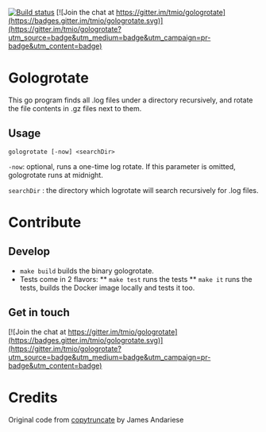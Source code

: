 [![Build status](https://travis-ci.org/tmio/gologrotate.svg)](https://travis-ci.org/tmio/gologrotate)
[![Join the chat at https://gitter.im/tmio/gologrotate](https://badges.gitter.im/tmio/gologrotate.svg)](https://gitter.im/tmio/gologrotate?utm_source=badge&utm_medium=badge&utm_campaign=pr-badge&utm_content=badge)

# Gologrotate

This go program finds all .log files under a directory recursively, and rotate the file contents in .gz files next to them.

## Usage

`gologrotate [-now] <searchDir>`

`-now`: optional, runs a one-time log rotate. If this parameter is omitted, gologrotate runs at midnight.

`searchDir` : the directory which logrotate will search recursively for .log files.

# Contribute

## Develop

* `make build` builds the binary gologrotate.
* Tests come in 2 flavors:
** `make test` runs the tests
** `make it` runs the tests, builds the Docker image locally and tests it too.

## Get in touch

[![Join the chat at https://gitter.im/tmio/gologrotate](https://badges.gitter.im/tmio/gologrotate.svg)](https://gitter.im/tmio/gologrotate?utm_source=badge&utm_medium=badge&utm_campaign=pr-badge&utm_content=badge)

# Credits

Original code from [copytruncate](https://github.com/jamesandariese/copytruncate) by James Andariese

